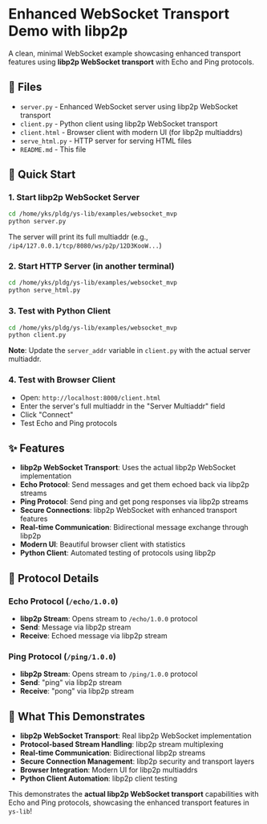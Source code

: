 # Enhanced WebSocket Transport Demo with libp2p

A clean, minimal WebSocket example showcasing enhanced transport features using **libp2p WebSocket transport** with Echo and Ping protocols.

## 📁 Files

- `server.py` - Enhanced WebSocket server using libp2p WebSocket transport
- `client.py` - Python client using libp2p WebSocket transport
- `client.html` - Browser client with modern UI (for libp2p multiaddrs)
- `serve_html.py` - HTTP server for serving HTML files
- `README.md` - This file

## 🚀 Quick Start

### 1. Start libp2p WebSocket Server
```bash
cd /home/yks/pldg/ys-lib/examples/websocket_mvp
python server.py
```
The server will print its full multiaddr (e.g., `/ip4/127.0.0.1/tcp/8080/ws/p2p/12D3KooW...`)

### 2. Start HTTP Server (in another terminal)
```bash
cd /home/yks/pldg/ys-lib/examples/websocket_mvp
python serve_html.py
```

### 3. Test with Python Client
```bash
cd /home/yks/pldg/ys-lib/examples/websocket_mvp
python client.py
```
**Note**: Update the `server_addr` variable in `client.py` with the actual server multiaddr.

### 4. Test with Browser Client
- Open: `http://localhost:8000/client.html`
- Enter the server's full multiaddr in the "Server Multiaddr" field
- Click "Connect"
- Test Echo and Ping protocols

## ✨ Features

- **libp2p WebSocket Transport**: Uses the actual libp2p WebSocket implementation
- **Echo Protocol**: Send messages and get them echoed back via libp2p streams
- **Ping Protocol**: Send ping and get pong responses via libp2p streams
- **Secure Connections**: libp2p WebSocket with enhanced transport features
- **Real-time Communication**: Bidirectional message exchange through libp2p
- **Modern UI**: Beautiful browser client with statistics
- **Python Client**: Automated testing of protocols using libp2p

## 🔧 Protocol Details

### Echo Protocol (`/echo/1.0.0`)
- **libp2p Stream**: Opens stream to `/echo/1.0.0` protocol
- **Send**: Message via libp2p stream
- **Receive**: Echoed message via libp2p stream

### Ping Protocol (`/ping/1.0.0`)
- **libp2p Stream**: Opens stream to `/ping/1.0.0` protocol
- **Send**: "ping" via libp2p stream
- **Receive**: "pong" via libp2p stream

## 🎯 What This Demonstrates

- **libp2p WebSocket Transport**: Real libp2p WebSocket implementation
- **Protocol-based Stream Handling**: libp2p stream multiplexing
- **Real-time Communication**: Bidirectional libp2p streams
- **Secure Connection Management**: libp2p security and transport layers
- **Browser Integration**: Modern UI for libp2p multiaddrs
- **Python Client Automation**: libp2p client testing

This demonstrates the **actual libp2p WebSocket transport** capabilities with Echo and Ping protocols, showcasing the enhanced transport features in `ys-lib`!
